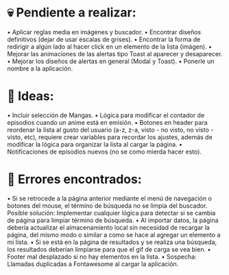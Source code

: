 # 💀 Pendiente a realizar:

• Aplicar reglas media en imágenes y buscador.
• Encontrar diseños definitivos (dejar de usar escalas de grises).
• Encontrar la forma de redirigir a algún lado al hacer click en un elemento de la lista (imágen).
• Mejorar las animaciones de las alertas tipo Toast al aparecer y desaparecer.
• Mejorar los diseños de alertas en general (Modal y Toast).
• Ponerle un nombre a la aplicación.

# 🧠 Ideas:

• Incluir selección de Mangas.
• Lógica para modificar el contador de episodios cuando un anime está en emisión.
• Botones en header para reordenar la lista al gusto del usuario (a-z, z-a, visto - no visto, no visto - visto, etc), requiere crear variables para
  recordar los ajustes, además de modificar la lógica para organizar la lista al cargar la página.
• Notificaciones de episodios nuevos (no se como mierda hacer esto).

# 🐞 Errores encontrados:

• Si se retrocede a la página anterior mediante el menú de navegación o botones del mouse, el término de búsqueda no se limpia del buscador.
  Posible solución: Implementar cualquier lógica para detectar si se cambia de página para limpiar término de búsqueda.
• Al importar datos, la página debería actualizar el almacenamiento local sin necesidad de recargar la página, del mismo modo o similar a como se hace al
  agregar un elemento a mi lista.
• Si se está en la página de resultados y se realiza una búsqueda, los resultados deberían limpiarse para que el gif de carga se vea bien.
• Footer mal desplazado si no hay elementos en la lista.
• Sospecha: Llamadas duplicadas a Fontawesome al cargar la aplicación.